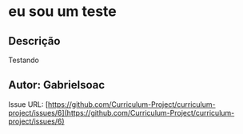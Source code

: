 # eu sou um teste 

## Descrição
Testando 

## Autor: Gabrielsoac
Issue URL: [https://github.com/Curriculum-Project/curriculum-project/issues/6](https://github.com/Curriculum-Project/curriculum-project/issues/6)
